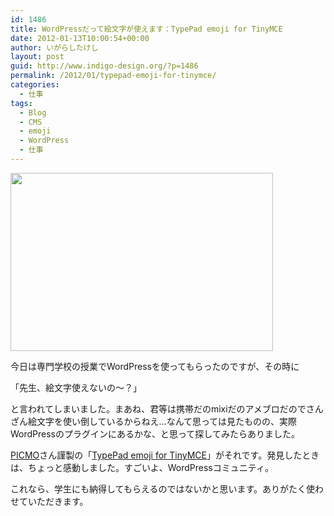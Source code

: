 ```yaml
---
id: 1486
title: WordPressだって絵文字が使えます：TypePad emoji for TinyMCE
date: 2012-01-13T10:00:54+00:00
author: いがらしたけし
layout: post
guid: http://www.indigo-design.org/?p=1486
permalink: /2012/01/typepad-emoji-for-tinymce/
categories:
  - 仕事
tags:
  - Blog
  - CMS
  - emoji
  - WordPress
  - 仕事
---
```

[<img src="https://lh5.googleusercontent.com/-2P3vmB8oZC4/Tw7leuJETBI/AAAAAAAAAWA/CqqU_j2Vdl8/s800/120112_wpemoji.jpg" height="285" width="420" />](https://picasaweb.google.com/lh/photo/h6UsegyF_4Y69kAygOhbEkI-Gs5g_DIIc8Y78SZjSM8?feat=embedwebsite)

今日は専門学校の授業でWordPressを使ってもらったのですが、その時に

「先生、絵文字使えないの〜？」

と言われてしまいました。まあね、君等は携帯だのmixiだのアメブロだのでさんざん絵文字を使い倒しているからねえ…なんて思っては見たものの、実際WordPressのプラグインにあるかな、と思って探してみたらありました。

[PICMO](http://www.picmo.net/)さん謹製の「[TypePad emoji for TinyMCE](http://wordpress.org/extend/plugins/typepad-emoji-for-tinymce/)」がそれです。発見したときは、ちょっと感動しました。すごいよ、WordPressコミュニティ。

これなら、学生にも納得してもらえるのではないかと思います。ありがたく使わせていただきます。

